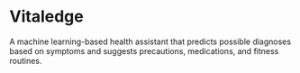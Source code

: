 # Vitaledge
A machine learning-based health assistant that predicts possible diagnoses based on symptoms and suggests precautions, medications, and fitness routines.
